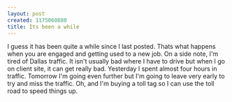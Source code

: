 ```yaml
--- 
layout: post
created: 1175060880
title: Its been a while
---
```

I guess it has been quite a while since I last posted.  Thats what happens when you are engaged and getting used to a new job.  On a side note, I'm tired of Dallas traffic.  It isn't usually bad where I have to drive but when I go on client site, it can get really bad.  Yesterday I spent almost four hours in traffic.  Tomorrow I'm going even further but I'm going to leave very early to try and miss the traffic.  Oh, and I'm buying a toll tag so I can use the toll road to speed things up.
